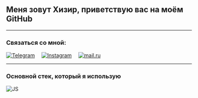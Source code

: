 ## Меня зовут Хизир, приветствую вас на моём GitHub
___
### Связаться со мной:
[![Telegram](https://img.shields.io/badge/Telegram-090909?style=for-the-badge&logo=telegram)](https://t.me/Khizir-is) ⠀
[![Instagram](https://img.shields.io/badge/instagram-090909?style=for-the-badge&logo=instagram)](https://www.instagram.com/isakovhr) ⠀
[![mail.ru](https://img.shields.io/badge/agreron@bk.ru-090909?style=for-the-badge&&logo=mail.ru)](https://mail.ru/)

___

### Основной стек, который я использую

![JS](https://img.shields.io/badge/JavaScript-090909?style=for-the-badge&logo=JavaScript)
